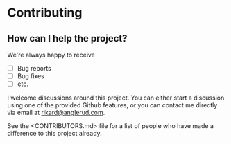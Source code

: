 # Contributing

## How can I help the project?

We're always happy to receive

- [ ] Bug reports
- [ ] Bug fixes
- [ ] etc.

I welcome discussions around this project. You can either start a discussion
using one of the provided Github features, or you can contact me directly via
email at <rikard@anglerud.com>.

See the <CONTRIBUTORS.md> file for a list of people who have made a difference
to this project already.

